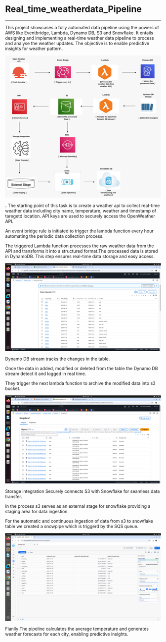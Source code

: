 # Real_time_weatherdata_Pipeline
---
This project showcases a fully automated data pipeline using the powers of AWS like Eventbridge, Lambda, Dynamo DB, S3 and Snowflake. It entails designing and implementing a real-time weather data pipeline to process and analyse the weather updates. The objective is to enable predictive insights for weather pattern.



![image](images/weather_image.jpeg)



**.** The starting point of this task is to create a weather api to collect real-time weather data including city name, temperature, weather and timestamp of taregetd location. API keys are used to securely access the OpenWeather API.




An event bridge rule is initiated to trigger the lambda function every hour automating the periodic data collection process.



The triggered Lambda function processes the raw weather data from the API and transforms it into a structured format.The processed data is stored in DynamoDB. This step ensures real-time data storage and easy access.



![image](images/DynamoDB_image.png)



Dynamo DB stream tracks the changes in the table.


Once the data in added, modified or deleted from the table the Dynamo DB stream detect it and logged in real time. 


They trigger the next lambda function to archive the modified data into s3 bucket.



![image](images/s3_bucket.png)



Storage integration Securely connects S3 with Snowflake for seamless data transfer.


In the process s3 serves as an external stage for snowflake  providing a staging area for data ingestion.


For the automatic and continuous ingestion of data from s3 to snowflake table we created a snowpipe which is triggerd by the SQS queue. 



![image](images/snowflake_image.png)



Fianlly  The pipeline calculates the average temperature and generates weather forecasts for each city, enabling predictive insights.




